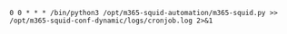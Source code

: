 ```0 0 * * * /bin/python3 /opt/m365-squid-automation/m365-squid.py >> /opt/m365-squid-conf-dynamic/logs/cronjob.log 2>&1```
